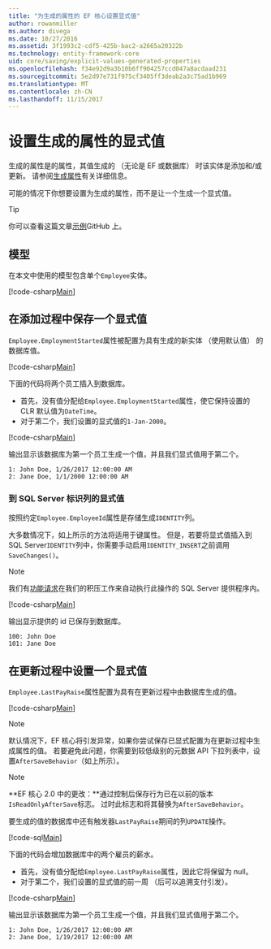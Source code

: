 ```yaml
---
title: "为生成的属性的 EF 核心设置显式值"
author: rowanmiller
ms.author: divega
ms.date: 10/27/2016
ms.assetid: 3f1993c2-cdf5-425b-bac2-a2665a20322b
ms.technology: entity-framework-core
uid: core/saving/explicit-values-generated-properties
ms.openlocfilehash: f34e92d9a3b10b6ff904257ccd047a8acdaad231
ms.sourcegitcommit: 5e2d97e731f975cf3405ff3deab2a3c75ad1b969
ms.translationtype: MT
ms.contentlocale: zh-CN
ms.lasthandoff: 11/15/2017
---
```

# <a name="setting-explicit-values-for-generated-properties"></a>设置生成的属性的显式值

生成的属性是的属性，其值生成的 （无论是 EF 或数据库） 时该实体是添加和/或更新。 请参阅[生成属性](../modeling/generated-properties.md)有关详细信息。

可能的情况下你想要设置为生成的属性，而不是让一个生成一个显式值。

> [!TIP]  
> 你可以查看这篇文章[示例](https://github.com/aspnet/EntityFramework.Docs/tree/master/samples/core/Saving/Saving/ExplicitValuesGenerateProperties/)GitHub 上。

## <a name="the-model"></a>模型

在本文中使用的模型包含单个`Employee`实体。

[!code-csharp[Main](../../../samples/core/Saving/Saving/ExplicitValuesGenerateProperties/Employee.cs#Sample)]

## <a name="saving-an-explicit-value-during-add"></a>在添加过程中保存一个显式值

`Employee.EmploymentStarted`属性被配置为具有生成的新实体 （使用默认值） 的数据库值。

[!code-csharp[Main](../../../samples/core/Saving/Saving/ExplicitValuesGenerateProperties/EmployeeContext.cs#EmploymentStarted)]

下面的代码将两个员工插入到数据库。
* 首先，没有值分配给`Employee.EmploymentStarted`属性，使它保持设置的 CLR 默认值为`DateTime`。
* 对于第二个，我们设置的显式值的`1-Jan-2000`。

[!code-csharp[Main](../../../samples/core/Saving/Saving/ExplicitValuesGenerateProperties/Sample.cs#EmploymentStarted)]

输出显示该数据库为第一个员工生成一个值，并且我们显式值用于第二个。

``` Console
1: John Doe, 1/26/2017 12:00:00 AM
2: Jane Doe, 1/1/2000 12:00:00 AM
```

### <a name="explicit-values-into-sql-server-identity-columns"></a>到 SQL Server 标识列的显式值

按照约定`Employee.EmployeeId`属性是存储生成`IDENTITY`列。

大多数情况下，如上所示的方法将适用于键属性。 但是，若要将显式值插入到 SQL Server`IDENTITY`列中，你需要手动启用`IDENTITY_INSERT`之前调用`SaveChanges()`。

> [!NOTE]  
> 我们有[功能请求](https://github.com/aspnet/EntityFramework/issues/703)在我们的积压工作来自动执行此操作的 SQL Server 提供程序内。

[!code-csharp[Main](../../../samples/core/Saving/Saving/ExplicitValuesGenerateProperties/Sample.cs#EmployeeId)]

输出显示提供的 id 已保存到数据库。

``` Console
100: John Doe
101: Jane Doe
```

## <a name="setting-an-explicit-value-during-update"></a>在更新过程中设置一个显式值

`Employee.LastPayRaise`属性配置为具有在更新过程中由数据库生成的值。

[!code-csharp[Main](../../../samples/core/Saving/Saving/ExplicitValuesGenerateProperties/EmployeeContext.cs#LastPayRaise)]

> [!NOTE]  
> 默认情况下，EF 核心将引发异常，如果你尝试保存已显式配置为在更新过程中生成属性的值。 若要避免此问题，你需要到较低级别的元数据 API 下拉列表中，设置`AfterSaveBehavior`（如上所示）。

> [!NOTE]  
> **EF 核心 2.0 中的更改：**通过控制后保存行为已在以前的版本`IsReadOnlyAfterSave`标志。 过时此标志和将其替换为`AfterSaveBehavior`。

要生成的值的数据库中还有触发器`LastPayRaise`期间的列`UPDATE`操作。

[!code-sql[Main](../../../samples/core/Saving/Saving/ExplicitValuesGenerateProperties/employee_UPDATE.sql)]

下面的代码会增加数据库中的两个雇员的薪水。
* 首先，没有值分配给`Employee.LastPayRaise`属性，因此它将保留为 null。
* 对于第二个，我们设置的显式值的前一周 （后可以追溯支付引发）。

[!code-csharp[Main](../../../samples/core/Saving/Saving/ExplicitValuesGenerateProperties/Sample.cs#LastPayRaise)]

输出显示该数据库为第一个员工生成一个值，并且我们显式值用于第二个。

``` Console
1: John Doe, 1/26/2017 12:00:00 AM
2: Jane Doe, 1/19/2017 12:00:00 AM
```
